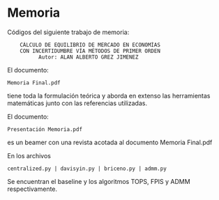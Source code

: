# Memoria

Códigos del siguiente trabajo de memoria:


        CÁLCULO DE EQUILIBRIO DE MERCADO EN ECONOMÍAS
        CON INCERTIDUMBRE VÍA MÉTODOS DE PRIMER ORDEN
              Autor: ALAN ALBERTO GREZ JIMENEZ
              
El documento:

	Memoria Final.pdf

tiene toda la formulación teórica y aborda en extenso las herramientas 
matemáticas junto con las referencias utilizadas.

El documento: 
	
	Presentación Memoria.pdf


es un beamer con una revista acotada al documento Memoria Final.pdf

En los archivos 

	centralized.py | davisyin.py | briceno.py | admm.py

Se encuentran el baseline y los algoritmos TOPS, FPIS y ADMM respectivamente.